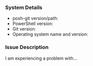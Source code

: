 <!--
Check the FAQ https://github.com/dahlbyk/posh-git/wiki/FAQ to see if your issue is addressed there.
If not, PLEASE fill in the following details so that we can help you!
-->

### System Details

- posh-git version/path:
- PowerShell version:
- Git version:
- Operating system name and version:

<!--
To retrieve the system details, paste the following line into PowerShell, press Enter
and then copy/paste the resulting output above.

"- posh-git version/path: $($m = Get-Module posh-git; '{0} {1} {2}' -f $m.Version,$m.PrivateData.PSData.Prerelease,$m.ModuleBase.Replace($HOME,'~'))`n- PowerShell version: $($PSVersionTable.PSVersion)`n- $(
git --version)`n- OS: $([System.Environment]::OSVersion)"
-->

### Issue Description

I am experiencing a problem with...
